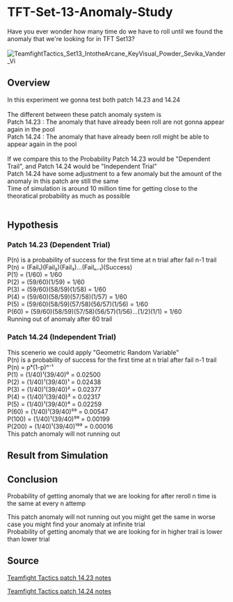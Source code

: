 # TFT-Set-13-Anomaly-Study
Have you ever wonder how many time do we have to roll until we found the anomaly that we're looking for in TFT Set13? <br><br>
![TeamfightTactics_Set13_IntotheArcane_KeyVisual_Powder_Sevika_Vander_Vi](https://github.com/user-attachments/assets/cf9b3a1e-c547-4252-b89f-c8ebfa2e9658)


## Overview
In this experiment we gonna test both patch 14.23 and 14.24 <br><br>
The different between these patch anomaly system is <br>
Patch 14.23 : The anomaly that have already been roll are not gonna appear again in the pool <br>
Patch 14.24 : The anomaly that have already been roll might be able to appear again in the pool <br><br>
If we compare this to the Probability Patch 14.23 would be "Dependent Trail", and Patch 14.24 would be "Independent Trial" <br>
Patch 14.24 have some adjustment to a few anomaly but the amount of the anomaly in this patch are still the same <br>
Time of simulation is around 10 million time for getting close to the theoratical probability as much as possible <br>
<br>


## Hypothesis
### Patch 14.23 (Dependent Trial)
P(n) is a probability of success for the first time at n trial after fail n-1 trail <br>
P(n) = (Fail₁)(Fail₂)(Fail₃)...(Failₙ₋₁)(Success) <br> 
P(1) = (1/60) = 1/60 <br>
P(2) = (59/60)(1/59) = 1/60 <br>
P(3) = (59/60)(58/59)(1/58) = 1/60 <br>
P(4) = (59/60)(58/59)(57/58)(1/57) = 1/60 <br>
P(5) = (59/60)(58/59)(57/58)(56/57)(1/56) = 1/60 <br>
P(60) = (59/60)(58/59)(57/58)(56/57)(1/56)...(1/2)(1/1) = 1/60 <br>
Running out of anomaly after 60 trail <br>

### Patch 14.24 (Independent Trial)
This scenerio we could apply "Geometric Random Variable" <br>
P(n) is a probability of success for the first time at n trial after fail n-1 trail <br>
P(n) = pᵏ(1-p)ⁿ⁻¹ <br>
P(1) = (1/40)¹(39/40)⁰ = 0.02500 <br>
P(2) = (1/40)¹(39/40)¹ = 0.02438 <br>
P(3) = (1/40)¹(39/40)² = 0.02377 <br>
P(4) = (1/40)¹(39/40)³ = 0.02317 <br>
P(5) = (1/40)¹(39/40)⁴ = 0.02259 <br>
P(60) = (1/40)¹(39/40)⁵⁹ = 0.00547 <br>
P(100) = (1/40)¹(39/40)⁹⁹ = 0.00199 <br>
P(200) = (1/40)¹(39/40)¹⁹⁹ = 0.00016 <br>
This patch anomaly will not running out <br>


## Result from Simulation



## Conclusion
Probability of getting anomaly that we are looking for after reroll n time is the same at every n attemp<br>

This patch anomaly will not running out you might get the same in worse case you might find your anomaly at infinite trial <br>
Probability of getting anomaly that we are looking for in higher trail is lower than lower trial <br>

## Source
<a href="https://teamfighttactics.leagueoflegends.com/en-sg/news/game-updates/teamfight-tactics-patch-14-23-notes/">Teamfight Tactics patch 14.23 notes</a>
<br>

<a href="https://teamfighttactics.leagueoflegends.com/en-ph/news/game-updates/teamfight-tactics-patch-14-24-notes/">Teamfight Tactics patch 14.24 notes</a>
<br>
